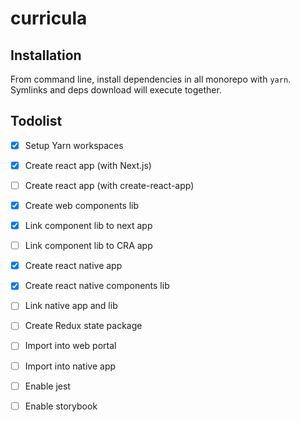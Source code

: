 # curricula

## Installation
From command line, install dependencies in all monorepo with `yarn`. Symlinks and deps download will execute together.

## Todolist

  - [x] Setup Yarn workspaces
  - [x] Create react app (with Next.js)
  - [ ] Create react app (with create-react-app)
  - [x] Create web components lib
  - [x] Link component lib to next app
  - [ ] Link component lib to CRA app 
  - [x] Create react native app
  - [x] Create react native components lib
  - [ ] Link native app and lib
  - [ ] Create Redux state package
  - [ ] Import into web portal
  - [ ] Import into native app
  - [ ] Enable jest
  - [ ] Enable storybook
  